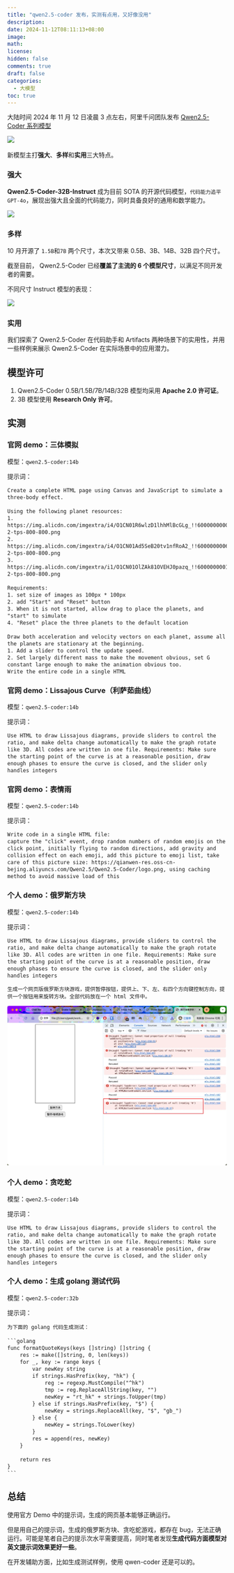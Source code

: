```yaml
---
title: "qwen2.5-coder 发布，实测有点用，又好像没用"
description:
date: 2024-11-12T08:11:13+08:00
image:
math:
license:
hidden: false
comments: true
draft: false
categories:
  - 大模型
toc: true
---
```


大陆时间 2024 年 11 月 12 日凌晨 3 点左右，阿里千问团队发布 [Qwen2.5-Coder 系列模型](https://qwenlm.github.io/blog/qwen2.5-coder-family/)

![](https://qianwen-res.oss-cn-beijing.aliyuncs.com/Qwen2.5/Qwen2.5-Coder-Family/32b-top.jpg#center)

新模型主打**强大**、**多样**和**实用**三大特点。

### 强大

**Qwen2.5-Coder-32B-Instruct** 成为目前 SOTA 的开源代码模型，`代码能力追平 GPT-4o`，展现出强大且全面的代码能力，同时具备良好的通用和数学能力。

![](https://qianwen-res.oss-cn-beijing.aliyuncs.com/Qwen2.5/Qwen2.5-Coder-Family/32b-main.png#center)

### 多样

10 月开源了 `1.5B`和`7B` 两个尺寸，本次又带来 0.5B、3B、14B、32B 四个尺寸。

截至目前， Qwen2.5-Coder 已经**覆盖了主流的 6 个模型尺寸**，以满足不同开发者的需要。

不同尺寸 Instruct 模型的表现：

![](https://qianwen-res.oss-cn-beijing.aliyuncs.com/Qwen2.5/Qwen2.5-Coder-Family/qwen2.5-coder-family-instruct.png#center)

### 实用

我们探索了 Qwen2.5-Coder 在代码助手和 Artifacts 两种场景下的实用性，并用一些样例来展示 Qwen2.5-Coder 在实际场景中的应用潜力。

## 模型许可

1. Qwen2.5-Coder 0.5B/1.5B/7B/14B/32B 模型均采用 **Apache 2.0 许可证**。
2. 3B 模型使用 **Research Only 许可**。

## 实测

### 官网 demo：三体模拟

模型：`qwen2.5-coder:14b`

提示词：

```prompt
Create a complete HTML page using Canvas and JavaScript to simulate a three-body effect.

Using the following planet resources:
1. https://img.alicdn.com/imgextra/i4/O1CN01R6wlzD1lhhMlBcGLg_!!6000000000925-2-tps-800-800.png
2. https://img.alicdn.com/imgextra/i4/O1CN01Ad5SeB20tv1nfRoA2_!!6000000006908-2-tps-800-800.png
3. https://img.alicdn.com/imgextra/i1/O1CN01OlZAk81OVEHJ0pazq_!!6000000001710-2-tps-800-800.png

Requirements:
1. set size of images as 100px * 100px
2. add "Start" and "Reset" button
3. When it is not started, allow drag to place the planets, and "start" to simulate
4. "Reset" place the three planets to the default location

Draw both acceleration and velocity vectors on each planet, assume all the planets are stationary at the beginning.
1. Add a slider to control the update speed.
2. Set largely different mass to make the movement obvious, set G constant large enough to make the animation obvious too.
Write the entire code in a single HTML
```

### 官网 demo：Lissajous Curve（利萨茹曲线）

模型：`qwen2.5-coder:14b`

提示词：

```prompt
Use HTML to draw Lissajous diagrams, provide sliders to control the ratio, and make delta change automatically to make the graph rotate like 3D. All codes are written in one file. Requirements: Make sure the starting point of the curve is at a reasonable position, draw enough phases to ensure the curve is closed, and the slider only handles integers
```

### 官网 demo：表情雨

模型：`qwen2.5-coder:14b`

提示词：

```prompt
Write code in a single HTML file:
capture the "click" event, drop random numbers of random emojis on the click point, initially flying to random directions, add gravity and collision effect on each emoji, add this picture to emoji list, take care of this picture size: https://qianwen-res.oss-cn-bejing.aliyuncs.com/Qwen2.5/Qwen2.5-Coder/logo.png, using caching method to avoid massive load of this
```

### 个人 demo：俄罗斯方块

模型：`qwen2.5-coder:14b`

提示词：

```prompt
Use HTML to draw Lissajous diagrams, provide sliders to control the ratio, and make delta change automatically to make the graph rotate like 3D. All codes are written in one file. Requirements: Make sure the starting point of the curve is at a reasonable position, draw enough phases to ensure the curve is closed, and the slider only handles integers
```

```prompt
生成一个网页版俄罗斯方块游戏，提供暂停按钮，提供上、下、左、右四个方向键控制方向，提供一个按钮用来旋转方块。全部代码放在一个 html 文件中。
```

![](https://github.com/alwqx/picx-images-hosting/raw/master/blog/2024/qwen-coder-els.1ovgaxtiq4.webp)

### 个人 demo：贪吃蛇

模型：`qwen2.5-coder:14b`

提示词：

```prompt
Use HTML to draw Lissajous diagrams, provide sliders to control the ratio, and make delta change automatically to make the graph rotate like 3D. All codes are written in one file. Requirements: Make sure the starting point of the curve is at a reasonable position, draw enough phases to ensure the curve is closed, and the slider only handles integers
```

### 个人 demo：生成 golang 测试代码

模型：`qwen2.5-coder:32b`

提示词：

````prompt
为下面的 golang 代码生成测试：

```golang
func formatQuoteKeys(keys []string) []string {
	res := make([]string, 0, len(keys))
	for _, key := range keys {
		var newKey string
		if strings.HasPrefix(key, "hk") {
			reg := regexp.MustCompile("^hk")
			tmp := reg.ReplaceAllString(key, "")
			newKey = "rt_hk" + strings.ToUpper(tmp)
		} else if strings.HasPrefix(key, "$") {
			newKey = strings.ReplaceAll(key, "$", "gb_")
		} else {
			newKey = strings.ToLower(key)
		}
		res = append(res, newKey)
	}

	return res
}
```
````

## 总结

使用官方 Demo 中的提示词，生成的网页基本能够正确运行。

但是用自己的提示词，生成的俄罗斯方块、贪吃蛇游戏，都存在 bug，无法正确运行。可能是笔者自己的提示次水平需要提高，同时笔者发现**生成代码方面模型对英文提示词效果更好一些**。

在开发辅助方面，比如生成测试样例，使用 qwen-coder 还是可以的。
